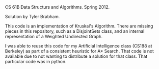 CS 61B Data Structurs and Algorithms. Spring 2012.

Solution by Tyler Brabham.

This code is an implementation of Kruskal's Algorithm. There are missing pieces in this repository, 
such as a DisjointSets class, and an internal representation of a Weighted Undirected Graph. 

I was able to reuse this code for my Artificial Intelligence class (CS188 at Berkeley) as part of
a consistent heuristic for A* Search. That code is not available due to not wanting to distribute
a solution for that class. That particular code was in python.
